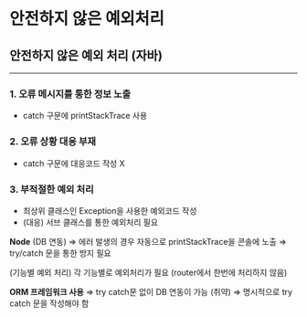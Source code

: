 # 안전하지 않은 예외처리



## 안전하지 않은 예외 처리 (자바)

---

### 1. 오류 메시지를 통한 정보 노출

- catch 구문에 printStackTrace 사용

### 2. 오류 상황 대응 부재

- catch 구문에 대응코드 작성 X

### 3. 부적절한 예외 처리

- 최상위 클래스인 Exception을 사용한 예외코드 작성
- (대응) 서브 클래스를 통한 예외처리 필요

**Node** 
(DB 연동)
 ⇒  에러 발생의 경우 자동으로 printStackTrace을 콘솔에 노출
 ⇒ try/catch 문을 통한 방지 필요

(기능별 예외 처리)
각 기능별로 예외처리가 필요 (router에서 한번에 처리하지 않음)

**ORM 프레임워크 사용**
 ⇒ try catch문 없이 DB 연동이 가능 (취약)
 ⇒ 명시적으로 try catch 문을 작성해야 함